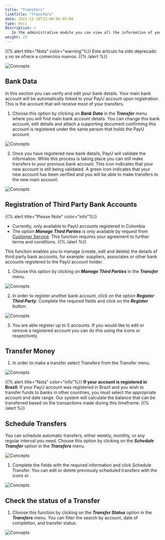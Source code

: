 ```yaml
---
title: "Transfers"
linkTitle: "Transfers"
date: 2021-11-18T13:40:06-05:00
type: docs
Description: >
   In the administrative module you can view all the information of your accounts. You will be able to check to see the money coming into your accounts, the overall balance, and credits or discounts made to your account.
weight: 23
---
```


{{% alert title="Nota" color="warning"%}}
Este artículo ha sido deprecado y no se ofrece a comercios nuevos.
{{% /alert %}}

![Concepts](https://raw.githubusercontent.com/developers-payu-latam/developers-payu-latam.github.io/master/images/transfers/en/transferencias1-en.png)

## Bank Data
In this section you can verify and edit your bank details. Your main bank account will be automatically linked to your PayU account upon registration. This is the account that will receive most of your transfers.

1. Choose this option by clicking on _**Bank Data**_ in the _**Transfer**_ menu where you will find main bank account details. You can change this bank account, edit details and attach a supporting document confirming this account is registered under the same person that holds the PayU account.

![Concepts](https://raw.githubusercontent.com/developers-payu-latam/developers-payu-latam.github.io/master/images/transfers/en/transferencias2-en.png)

 
2. Once you have registered new bank details, PayU will validate the information. While this process is taking place you can still make transfers to your previous bank account. This icon <i class="fas fa-clock" style="color:#e09222;"></i> indicates that your new account is still being validated. A green icon <i class="fas fa-check-circle" style="color:#a6c307;"></i> indicates that your new account has been verified and you will be able to make transfers to the new main account.

![Concepts](https://raw.githubusercontent.com/developers-payu-latam/developers-payu-latam.github.io/master/images/transfers/en/transferencias3-en.png)

## Registration of Third Party Bank Accounts
{{% alert title="Please Note" color="info"%}}
* Currently, only available to PayU accounts registered in Colombia
* The option _**Manage Third Parties**_ is only available by request from [Customer Service](http://payu.com.co/en/support). This function requires your agreement to further terms and conditions.
{{% /alert %}}
 
This function enables you to manage (create, edit and delete) the details of third party bank accounts, for example: suppliers, associates or other bank accounts registered to the PayU account holder.

1. Choose this option by clicking on _**Manage Third Parties**_ in the _**Transfer**_ menu.

![Concepts](https://raw.githubusercontent.com/developers-payu-latam/developers-payu-latam.github.io/master/images/transfers/en/transferencias4-en.png)
 
2. In order to register another bank account, click on the option _**Register Third Party**_. Complete the required fields and click on the _**Register**_ button.

![Concepts](https://raw.githubusercontent.com/developers-payu-latam/developers-payu-latam.github.io/master/images/transfers/en/transferencias5-en.png)
 
3. You are able register up to 5 accounts. If you would like to edit or remove a registered account you can do this using the icons <i class="fas fa-pencil-alt" style="color:#1c3a85;"></i> or <i class="fas fa-trash-alt" style="color:#1c3a85;"></i> respectively.
 
## Transfer Money
1. In order to make a transfer select Transfers from the Transfer menu.

![Concepts](https://raw.githubusercontent.com/developers-payu-latam/developers-payu-latam.github.io/master/images/transfers/en/transferencias6-en.png)

{{% alert title="Nota" color="info"%}}
**If your account is registered in Brazil:**
If your PayU account was registered in Brazil and you wish to transfer funds to banks in other countries, you must select the appropriate account and date range. Our system will calculate the balance that can be transferred based on the transactions made during this timeframe.
{{% /alert %}}
 
## Schedule Transfers
You can schedule automatic transfers, either weekly, monthly, or any regular interval you need. Choose this option by clicking on the _**Schedule Transfer**_ option in the _**Transfers**_ menu.

![Concepts](https://raw.githubusercontent.com/developers-payu-latam/developers-payu-latam.github.io/master/images/transfers/en/transferencias7-en.png)

1. Complete the fields with the required information and click Schedule Transfer. You can edit or delete previously scheduled transfers with the icons <i class="fas fa-pencil-alt" style="color:#1c3a85;"></i> or <i class="fas fa-trash-alt" style="color:#1c3a85;"></i>.

![Concepts](https://raw.githubusercontent.com/developers-payu-latam/developers-payu-latam.github.io/master/images/transfers/en/transferencias8-en.png)
 
## Check the status of a Transfer
1. Choose this function by clicking on the _**Transfer Status**_ option in the _**Transfers**_ menu. You can filter the search by account, date of completion, and transfer status.

![Concepts](https://raw.githubusercontent.com/developers-payu-latam/developers-payu-latam.github.io/master/images/transfers/en/transferencias9-en.png)